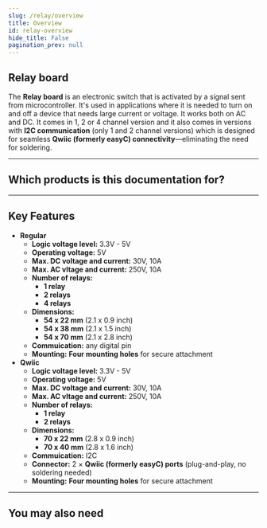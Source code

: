 ```yaml
---
slug: /relay/overview
title: Overview
id: relay-overview 
hide_title: False
pagination_prev: null
---
```


## Relay board

The **Relay board** is an electronic switch that is activated by a signal sent from microcontroller. It's used in applications where it is needed to turn on and off a device that needs large current or voltage. It works both on AC and DC. It comes in 1, 2 or 4 channel version and it also comes in versions with **I2C communication** (only 1 and 2 channel versions) which is designed for seamless **Qwiic (formerly easyC) connectivity**—eliminating the need for soldering.

<CenteredImage src="/img/relay/333024_onboard.jpg" alt="1 channel relay on board regular version" caption="1 channel relay on board regular version"/>

<CenteredImage src="/img/relay/333021_onboard.jpg" alt="1 channel relay on board Qwiic version" caption="1 channel relay on board Qwiic version"/>

---

## Which products is this documentation for?

<QuickLink 
  title="1-channel relay board with easyC " 
  description="333021"
  url="https://soldered.com/product/1-channel-relay-board-with-easyc/"
  image="/img/relay/333021.jpg" 
/>
<QuickLink 
  title="4-channel relay board" 
  description="333022"
  url="https://soldered.com/product/4-channel-relay-board/"
  image="/img/relay/333022.jpg" 
/>
<QuickLink 
  title="2-channel relay board" 
  description="333023"
  url="https://soldered.com/product/2-channel-relay-board/"
  image="/img/relay/333023.jpg" 
/>
<QuickLink 
  title="1-channel relay board" 
  description="333024"
  url="https://soldered.com/product/1-channel-relay-board/"
  image="/img/relay/333024.jpg" 
/>
<QuickLink 
  title="2-channel relay board with easyC" 
  description="333025"
  url="https://soldered.com/product/2-channel-relay-board-with-easyc2-channel-relay-board-with-easyc/"
  image="/img/relay/333025.jpg" 
/>

---

## Key Features
- **Regular**
    - **Logic voltage level:** 3.3V - 5V
    - **Operating voltage:** 5V 
    - **Max. DC voltage and current:** 30V, 10A
    - **Max. AC vltage and current:** 250V, 10A
    - **Number of relays:**
        - **1 relay**
        - **2 relays**
        - **4 relays**
    - **Dimensions:**
        - **54 x 22 mm** (2.1 x 0.9 inch)
        - **54 x 38 mm** (2.1 x 1.5 inch)
        - **54 x 70 mm** (2.1 x 2.8 inch)
    - **Commuication:** any digital pin
    - **Mounting:** **Four mounting holes** for secure attachment
- **Qwiic**
    - **Logic voltage level:** 3.3V - 5V
    - **Operating voltage:** 5V
    - **Max. DC voltage and current:** 30V, 10A
    - **Max. AC vltage and current:** 250V, 10A
    - **Number of relays:** 
        - **1 relay**
        - **2 relays**
    - **Dimensions:**
        - **70 x 22 mm** (2.8 x 0.9 inch)
        - **70 x 40 mm** (2.8 x 1.6 inch)
    - **Commuication:** I2C
    - **Connector:** 2 × **Qwiic (formerly easyC) ports** (plug-and-play, no soldering needed)
    - **Mounting:** **Four mounting holes** for secure attachment

---

## You may also need
<QuickLink 
  title="Qwiic cable" 
  description="Qwiic (formerly easyC) compatible cables with connectors on both ends, available in various lengths."
  url="https://soldered.com/product/easyc-cable/"
  image="/img/333311.webp" 
/>  